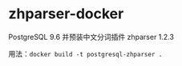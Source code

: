 # zhparser-docker

PostgreSQL 9.6 并预装中文分词插件 zhparser 1.2.3

用法：`docker build -t postgresql-zhparser .`
